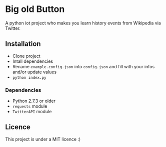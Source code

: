# Big old Button

A python iot project who makes you learn history events from Wikipedia via Twitter.

## Installation
  - Clone project
  - Intall dependencies
  - Rename `example.config.json` into `config.json` and fill with your infos and/or update values
  - `python index.py`

### Dependencies

  - Python 2.7.3 or older
  - `requests` module
  - `TwitterAPI` module

## Licence

This project is under a MIT licence :)